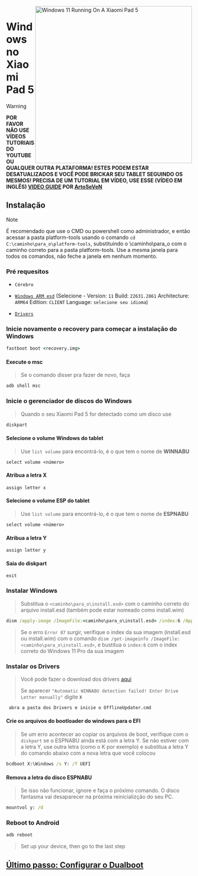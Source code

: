 <img align="right" src="https://raw.githubusercontent.com/erdilS/Port-Windows-11-Xiaomi-Pad-5/main/nabu.png" width="425" alt="Windows 11 Running On A Xiaomi Pad 5">

# Windows no Xiaomi Pad 5
> [!WARNING]
> **POR FAVOR NÃO USE VÍDEOS TUTORIAIS DO YOUTUBE OU QUALQUER OUTRA PLATAFORMA! ESTES PODEM ESTAR DESATUALIZADOS E VOCÊ PODE BRICKAR SEU TABLET SEGUINDO OS MESMOS! PRECISA DE UM TUTORIAL EM VÍDEO, USE ESSE (VÍDEO EM INGLÊS) [VIDEO GUIDE](https://youtu.be/BbgTbTGbXYg) POR [ArtoSeVeN](https://www.youtube.com/channel/UCYjwfxlYlJ7Nnzv01oszQvA)**

## Instalação
> [!NOTE]
> É recomendado que use o CMD ou powershell como administrador, e então acessar a pasta platform-tools usando o comando `cd C:\caminho\para_o\platform-tools`, substituindo o \caminho\para_o com o caminho correto para a pasta platform-tools.
> Use a mesma janela para todos os comandos, não feche a janela em nenhum momento.

### Pré requesitos
- ```Cérebro```
  
- [```Windows ARM esd```](https://worproject.com/esd) (Selecione - Version:  ```11``` Build:  ```22631.2861``` Architecture:  ```ARM64``` Edition:  ```CLIENT``` Language:  ```selecione seu idioma```)
    
- [```Drivers```](https://github.com/map220v/MiPad5-Drivers/releases/latest)

### Inicie novamente o recovery para começar a instalação do Windows
```cmd
fastboot boot <recovery.img>
```

#### Execute o msc 
> Se o comando disser pra fazer de novo, faça
```cmd
adb shell msc
```

### Inicie o gerenciador de discos do Windows
> Quando o seu Xiaomi Pad 5 for detectado como um disco use
```cmd
diskpart
```

#### Selecione o volume Windows do tablet
> Use `list volume` para encontrá-lo, é o que tem o nome de **WINNABU**
```diskpart
select volume <número>
```

#### Atribua a letra X
```diskpart
assign letter x
```

#### Selecione o volume ESP do tablet
> Use `list volume` para encontrá-lo, é o que tem o nome de **ESPNABU**
```diskpart
select volume <número>
```

#### Atribua a letra Y
```diskpart
assign letter y
```

#### Saia do diskpart 
```diskpart
exit
```

### Instalar Windows
> Substitua o `<caminho\para_o\install.esd>` com o caminho correto do arquivo install.esd (também pode estar nomeado como install.wim)
```cmd
dism /apply-image /ImageFile:<caminho\para_o\install.esd> /index:6 /ApplyDir:X:\
```

> Se o erro `Error 87` surgir, verifique o index da sua imagem (install.esd ou install.wim) com o comando `dism /get-imageinfo /ImageFile:<caminho\para_o\install.esd>`, e bustitua o `index:6` com o index correto do Windows 11 Pro da sua imagem


### Instalar os Drivers
> Você pode fazer o download dos drivers [aqui](https://github.com/map220v/MiPad5-Drivers/releases/latest)
> 
> Se aparecer `"Automatic WINNABU detection failed! Enter Drive Letter manually"` digite **`X`**
```cmd
 abra a pasta dos Drivers e inicie o OfflineUpdater.cmd
```

#### Crie os arquivos do bootloader do windows para o EFI
> Se um erro acontecer ao copiar os arquivos de boot, verifique com o `diskpart` se o ESPNABU ainda está com a letra Y. Se não estiver com a letra Y, use outra letra (como o K por exemplo) e substitua a letra Y do comando abaixo com a nova letra que você colocou
```cmd
bcdboot X:\Windows /s Y: /f UEFI
```

#### Remova a letra do disco ESPNABU
> Se isso não funcionar, ignore e faça o próximo comando. O disco fantasma vai desaparecer na próxima reinicializção do seu PC.
```cmd
mountvol y: /d
```

### Reboot to Android
```cmd
adb reboot
```

> Set up your device, then go to the last step

## [Último passo: Configurar o Dualboot](/guide/Portuguese/dualboot-pt.md)
















